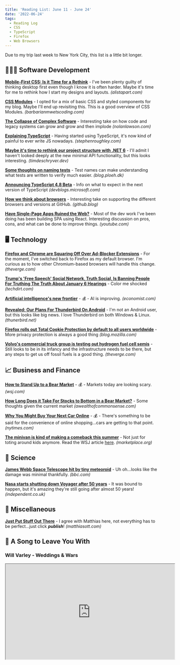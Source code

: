 ```yaml
---
title: 'Reading List: June 11 - June 24'
date: '2022-06-24'
tags:
  - Reading Log
  - CSS
  - TypeScript
  - Firefox
  - Web Browsers
---
```


Due to my trip last week to New York City, this list is a little bit longer.
<!-- excerpt -->
<div class="reading-log"></div>

## 👨🏼‍💻 Software Development

[**Mobile-First CSS: Is it Time for a Rethink**](https://alistapart.com/article/mobile-first-css-is-it-time-for-a-rethink/) - I've been plenty guilty of thinking desktop first even though I know it is often harder. Maybe it's time for me to rethink how I start my designs and layouts. *(alistapart.com)*

[**CSS Modules**](https://www.barbarianmeetscoding.com/notes/css-modules/) - I opted for a mix of basic CSS and styled components for my blog. Maybe I'll end up revisiting this. This is a good overview of CSS Modules. *(barbarianmwetscoding.com)*

[**The Collapse of Complex Software**](https://nolanlawson.com/2022/06/09/the-collapse-of-complex-software/) - Interesting take on how code and legacy systems can grow and grow and then implode *(nolanlawson.com)*

[**Explaining TypeScript**](https://stephenroughley.com/2022/06/09/explaining-typescript/) - Having started using TypeScript, it's now kind of painful to ever write JS nowadays. *(stephenroughley.com)*

[**Maybe it's time to rethink our project structure with .NET 6**](https://timdeschryver.dev/blog/maybe-its-time-to-rethink-our-project-structure-with-dot-net-6) - I'll admit I haven't looked deeply at the new minimal API functionality, but this looks interesting. *(timdeschryver.dev)*

[**Some thoughts on naming tests**](https://blog.ploeh.dk/2022/06/13/some-thoughts-on-naming-tests/) - Test names can make understanding what tests are written to verify much easier. *(blog.ploeh.dk)*

[**Announcing TypeScript 4.8 Beta**](https://devblogs.microsoft.com/typescript/announcing-typescript-4-8-beta) - Info on what to expect in the next version of TypeScript *(devblogs.microsoft.com)*

[**How we think about browsers**](https://github.blog/2022-06-10-how-we-think-about-browsers/) - Interesting take on supporting the different browsers and versions at GitHub. *(github.blog)*

[**Have Single-Page Apps Ruined the Web?**](https://www.youtube.com/watch?v=860d8usGC0o) - Most of the dev work I've been doing has been building SPA using React. Interesting discussion on pros, cons, and what can be done to improve things. *(youtube.com)*

## 🖥 Technology

[**Firefox and Chrome are Squaring Off Over Ad-Blocker Extensions**](https://www.theverge.com/2022/6/10/23131029/mozilla-ad-blocking-firefox-google-chrome-privacy-manifest-v3-web-request) - For the moment, I've switched back to Firefox as my default browser. I'm curious as to how other Chromium-based browsers will handle this change. *(theverge.com)*

[**Trump's 'Free Speech' Social Network, Truth Social, Is Banning People For Truthing The Truth About January 6 Hearings**](https://www.techdirt.com/2022/06/10/trumps-free-speech-social-network-truth-social-is-banning-people-for-truthing-the-truth-about-january-6-hearings/) - Color me shocked *(techdirt.com)*

[**Artificial intelligence's new frontier**](https://www.economist.com/leaders/2022/06/09/artificial-intelligences-new-frontier) - 💰 - AI is improving. *(economist.com)*

[**Revealed: Our Plans For Thunderbird On Android**](https://blog.thunderbird.net/2022/06/revealed-thunderbird-on-android-plans-k9/) - I'm not an Android user, but this looks like big news. I love Thunderbird on both Windows & Linux. *(thunerbird.net)*

[**Firefox rolls out Total Cookie Protection by default to all users worldwide**](https://blog.mozilla.org/en/products/firefox/firefox-rolls-out-total-cookie-protection-by-default-to-all-users-worldwide/) - More privacy protection is always a good thing *(blog.mozilla.com)*

[**Volvo's commercial truck group is testing out hydrogen fuel cell semis**](https://www.theverge.com/2022/6/21/23177624/volvo-trucks-tests-hydrogen-fuel-cell-semi) - Still looks to be in its infancy and the infrastructure needs to be there, but any steps to get us off fossil fuels is a good thing. *(theverge.com)*

## 📈 Business and Finance

[**How to Stand Up to a Bear Market**](https://www.wsj.com/articles/how-to-stand-up-to-a-bear-market-11655477101) - 💰 - Markets today are looking scary. *(wsj.com)*

[**How Long Does it Take For Stocks to Bottom in a Bear Market?**](https://awealthofcommonsense.com/2022/06/how-long-does-it-take-for-stocks-to-bottom-in-a-bear-market/) - Some thoughts given the current market *(awealthofcommonsense.com)*

[**Why You Might Buy Your Next Car Online**](https://www.nytimes.com/2022/06/21/business/tesla-online-sales-dealerships.html) - 💰 - There's something to be said for the convenience of online shopping...cars are getting to that point. *(nytimes.com)*

[**The minivan is kind of making a comeback this summer**](https://www.marketplace.org/2022/06/22/the-minivan-is-kind-of-making-a-comeback-this-summer/) - Not just for toting around kids anymore. Read the WSJ article [here](https://www.wsj.com/articles/minivan-sales-prices-memorial-day-11653423051). *(marketplace.org)*

## 🔬 Science

[**James Webb Space Telescope hit by tiny meteoroid**](https://www.bbc.com/news/science-environment-61744257) - Uh oh...looks like the damage was minimal thankfully. *(bbc.com)*

[**Nasa starts shutting down Voyager after 50 years**](https://www.independent.co.uk/space/nasa-shutting-down-voyager-50-years-b2104956.html) - It was bound to happen, but it's amazing they're still going after almost 50 years! *(independent.co.uk)*

## 🎒 Miscellaneous

[**Just Put Stuff Out There**](https://matthiasott.com/notes/just-put-stuff-out-there) - I agree with Matthias here, not everything has to be perfect...just click ***publish***! *(matthiasott.com)*

## 🎵 A Song to Leave You With

### Will Varley - Weddings & Wars

<fit-vids>
    <iframe
        width="560"
        height="315"
        src="https://www.youtube.com/embed/jlAm40MvlcA"
        title="Will Varley - Weddings & Wars"
        allow="accelerometer; autoplay; clipboard-write; encrypted-media; gyroscope; picture-in-picture"
        allowfullscreen></iframe>
</fit-vids>